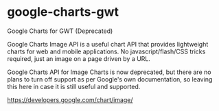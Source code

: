 # google-charts-gwt
Google Charts for GWT (Deprecated)

Google Charts Image API is a useful chart API that provides lightweight 
charts for web and mobile applications.  No javascript/flash/CSS tricks 
required, just an image on a page driven by a URL.

Google Charts API for Image Charts is now deprecated, but there are 
no plans to turn off support as per Google's own documentation, so 
leaving this here in case it is still useful and supported.

https://developers.google.com/chart/image/
